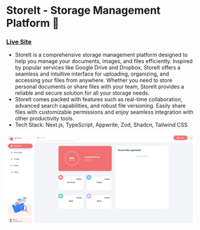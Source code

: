 # StoreIt - Storage Management Platform 📄

### [Live Site](https://cc-storeit.vercel.app/)

- StoreIt is a comprehensive storage management platform designed to help you manage your documents, images, and files efficiently. Inspired by popular services like Google Drive and Dropbox, StoreIt offers a seamless and intuitive interface for uploading, organizing, and accessing your files from anywhere. Whether you need to store personal documents or share files with your team, StoreIt provides a reliable and secure solution for all your storage needs.
- StoreIt comes packed with features such as real-time collaboration, advanced search capabilities, and robust file versioning. Easily share files with customizable permissions and enjoy seamless integration with other productivity tools.
- Tech Stack: Next.js, TypeScript, Appwrite, Zod, Shadcn, Tailwind CSS

![](/preview.png)
